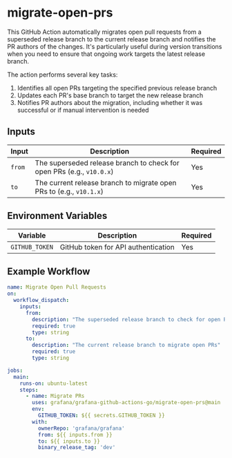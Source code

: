 # migrate-open-prs

This GitHub Action automatically migrates open pull requests from a superseded release branch to the current release branch and notifies the PR authors of the changes. It's particularly useful during version transitions when you need to ensure that ongoing work targets the latest release branch.

The action performs several key tasks:

1. Identifies all open PRs targeting the specified previous release branch
2. Updates each PR's base branch to target the new release branch
3. Notifies PR authors about the migration, including whether it was successful or if manual intervention is needed

## Inputs

| Input        | Description                                                           | Required |
| ------------ | --------------------------------------------------------------------- | -------- |
| `from` | The superseded release branch to check for open PRs (e.g., `v10.0.x`) | Yes      |
| `to` | The current release branch to migrate open PRs to (e.g., `v10.1.x`)   | Yes      |

## Environment Variables

| Variable       | Description                         | Required |
| -------------- | ----------------------------------- | -------- |
| `GITHUB_TOKEN` | GitHub token for API authentication | Yes      |

## Example Workflow

```yaml
name: Migrate Open Pull Requests
on:
  workflow_dispatch:
    inputs:
      from:
        description: "The superseded release branch to check for open PRs"
        required: true
        type: string
      to:
        description: "The current release branch to migrate open PRs"
        required: true
        type: string

jobs:
  main:
    runs-on: ubuntu-latest
    steps:
      - name: Migrate PRs
        uses: grafana/grafana-github-actions-go/migrate-open-prs@main
        env:
          GITHUB_TOKEN: ${{ secrets.GITHUB_TOKEN }}
        with:
          ownerRepo: 'grafana/grafana'
          from: ${{ inputs.from }}
          to: ${{ inputs.to }}
          binary_release_tag: 'dev'
```

